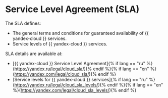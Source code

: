 # Service Level Agreement (SLA)

The SLA defines:
* The general terms and conditions for guaranteed availability of {{ yandex-cloud }} services.
* Service levels of {{ yandex-cloud }} services.

SLA details are available at:
* [{{ yandex-cloud }} Service Level Agreement]{% if lang == "ru" %}(https://yandex.ru/legal/cloud_sla/){% endif %}{% if lang == "en" %}(https://yandex.com/legal/cloud_sla/){% endif %}
* [Service levels for {{ yandex-cloud }} services]{% if lang == "ru" %}(https://yandex.ru/legal/cloud_sla_levels/){% endif %}{% if lang == "en" %}(https://yandex.com/legal/cloud_sla_levels/){% endif %}
